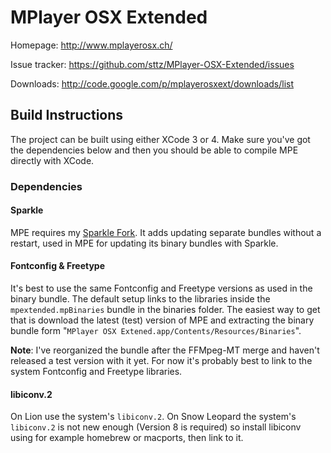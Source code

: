 MPlayer OSX Extended
====================

Homepage:
http://www.mplayerosx.ch/

Issue tracker:
https://github.com/sttz/MPlayer-OSX-Extended/issues

Downloads:
http://code.google.com/p/mplayerosxext/downloads/list

Build Instructions
------------------

The project can be built using either XCode 3 or 4.
Make sure you've got the dependencies below and then you should be able to compile MPE directly with XCode.

### Dependencies

#### Sparkle

MPE requires my [Sparkle Fork](https://github.com/sttz/Sparkle).
It adds updating separate bundles without a restart, used in MPE for updating its binary bundles with Sparkle.

#### Fontconfig & Freetype

It's best to use the same Fontconfig and Freetype versions as used in the binary bundle. The default setup links to the libraries inside the `mpextended.mpBinaries` bundle in the binaries folder. The easiest way to get that is download the latest (test) version of MPE and extracting the binary bundle form "`MPlayer OSX Extened.app/Contents/Resources/Binaries`".

**Note**: I've reorganized the bundle after the FFMpeg-MT merge and haven't released a test version with it yet. For now it's probably best to link to the system Fontconfig and Freetype libraries.

#### libiconv.2 ####

On Lion use the system's `libiconv.2`. On Snow Leopard the system's `libiconv.2` is not new enough (Version 8 is required)  so install libiconv using for example homebrew or macports, then link to it.